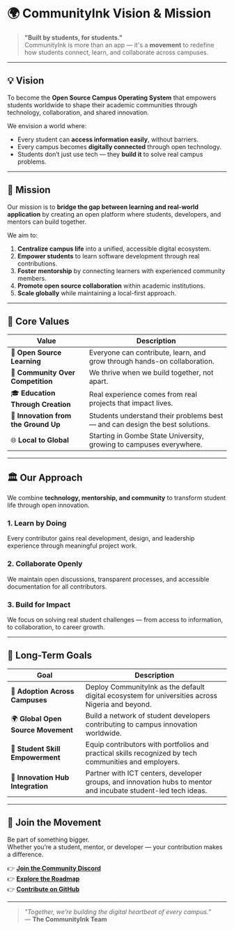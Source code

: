 # 🌍 CommunityInk Vision & Mission

> **"Built by students, for students."**  
> CommunityInk is more than an app — it's a **movement** to redefine how students connect, learn, and collaborate across campuses.

---

## 💡 Vision

To become the **Open Source Campus Operating System** that empowers students worldwide to shape their academic communities through technology, collaboration, and shared innovation.

We envision a world where:
- Every student can **access information easily**, without barriers.  
- Every campus becomes **digitally connected** through open technology.  
- Students don’t just use tech — they **build it** to solve real campus problems.  

---

## 🎯 Mission

Our mission is to **bridge the gap between learning and real-world application** by creating an open platform where students, developers, and mentors can build together.

We aim to:
1. **Centralize campus life** into a unified, accessible digital ecosystem.  
2. **Empower students** to learn software development through real contributions.  
3. **Foster mentorship** by connecting learners with experienced community members.  
4. **Promote open source collaboration** within academic institutions.  
5. **Scale globally** while maintaining a local-first approach.  

---

## 🧭 Core Values

| Value | Description |
|--------|--------------|
| 💚 **Open Source Learning** | Everyone can contribute, learn, and grow through hands-on collaboration. |
| 🤝 **Community Over Competition** | We thrive when we build together, not apart. |
| 🎓 **Education Through Creation** | Real experience comes from real projects that impact lives. |
| 🧠 **Innovation from the Ground Up** | Students understand their problems best — and can design the best solutions. |
| 🌐 **Local to Global** | Starting in Gombe State University, growing to campuses everywhere. |

---

## 🏛️ Our Approach

We combine **technology, mentorship, and community** to transform student life through open innovation.

### 1. **Learn by Doing**
Every contributor gains real development, design, and leadership experience through meaningful project work.

### 2. **Collaborate Openly**
We maintain open discussions, transparent processes, and accessible documentation for all contributors.

### 3. **Build for Impact**
We focus on solving real student challenges — from access to information, to collaboration, to career growth.

---

## 🚀 Long-Term Goals

| Goal | Description |
|------|-------------|
| 🏫 **Adoption Across Campuses** | Deploy CommunityInk as the default digital ecosystem for universities across Nigeria and beyond. |
| 🌍 **Global Open Source Movement** | Build a network of student developers contributing to campus innovation worldwide. |
| 💼 **Student Skill Empowerment** | Equip contributors with portfolios and practical skills recognized by tech communities and employers. |
| 🤖 **Innovation Hub Integration** | Partner with ICT centers, developer groups, and innovation hubs to mentor and incubate student-led tech ideas. |

---

## 💬 Join the Movement

Be part of something bigger.  
Whether you’re a student, mentor, or developer — your contribution makes a difference.

👉 **[Join the Community Discord](https://discord.gg/communityink)**  
👉 **[Explore the Roadmap](./PROJECT_ROADMAP.md)**  
👉 **[Contribute on GitHub](https://github.com/open-source-learners/communityink)**  

---

> _"Together, we’re building the digital heartbeat of every campus."_  
> — **The CommunityInk Team**
